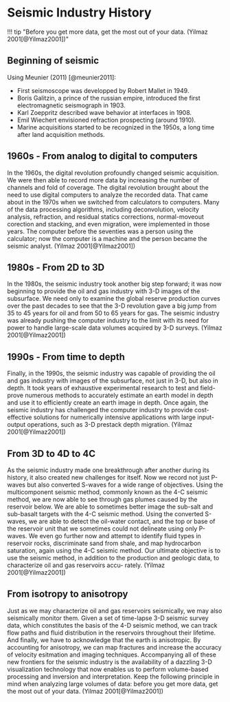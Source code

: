 # Seismic Industry History

!!! tip "Before you get more data, get the most out of your data. (Yilmaz 2001[@Yilmaz2001])"

## Beginning of seismic

Using Meunier (2011) [@meunier2011]:

- First seismoscope was developped by Robert Mallet in 1949.
- Boris Galitzin, a prince of the russian empire, introduced the first electromagnetic seismograph in 1903.
- Karl Zoeppritz described wave behavior at interfaces in 1908.
- Emil Wiechert envisioned refraction prospecting (around 1910).
- Marine acquisitions started to be recognized in the 1950s, a long time after land acquisition methods.

## 1960s - From analog to digital to computers

In the 1960s, the digital revolution profoundly changed seismic acquisition. We were then able to record more data by increasing the number of channels and fold of coverage. The digital revolution brought about the need to use digital computers to analyze the recorded data. That came about in the 1970s when we switched from calculators to computers. Many of the data processing algorithms, including deconvolution, velocity analysis, refraction, and residual statics corrections, normal-moveout corection and stacking, and even migration, were implemented in those years. The computer before the seventies was a person using the calculator; now the computer is a machine and the person became the seismic analyst. (Yilmaz 2001[@Yilmaz2001])

## 1980s - From 2D to 3D

In the 1980s, the seismic industry took another big step forward; it was now beginning to provide the oil and gas industry with 3-D images of the subsurface. We need only to examine the global reserve production curves over the past decades to see that the 3-D revolution gave a big jump from 35 to 45 years for oil and from 50 to 65 years for gas. The seismic industry was already pushing the computer industry to the limit with its need for power to handle large-scale data volumes acquired by 3-D surveys. (Yilmaz 2001[@Yilmaz2001])

## 1990s - From time to depth

Finally, in the 1990s, the seismic industry was capable of providing the oil and gas industry with images of the subsurface, not just in 3-D, but also in depth. It took years of exhaustive experimental research to test and field-prove numerous methods to accurately estimate an earth model in depth and use it to efficiently create an earth image in depth. Once again, the seismic industry has challenged the computer industry to provide cost-effective solutions for numerically intensive applications with large input-output operations, such as 3-D prestack depth migration. (Yilmaz 2001[@Yilmaz2001])

## From 3D to 4D to 4C

 As the seismic industry made one breakthrough after another during its history, it also created new challenges for itself. Now we record not just P-waves but also converted S-waves for a wide range of objectives. Using the multicomponent seismic method, commonly known as the 4-C seismic method, we are now able to see through gas plumes caused by the reservoir below. We are able to sometimes better image the sub-salt and sub-basalt targets with the 4-C seismic method. Using the converted S-waves, we are able to detect the oil-water contact, and the top or base of the reservoir unit that we sometimes could not delineate using only P-waves. We even go further now and attempt to identify fluid types in reservoir rocks, discriminate sand from shale, and map hydrocarbon saturation, again using the 4-C seismic method. Our ultimate objective is to use the seismic method, in addition to the production and geologic data, to characterize oil and gas reservoirs accu- rately. (Yilmaz 2001[@Yilmaz2001])

## From isotropy to anisotropy

Just as we may characterize oil and gas reservoirs seismically, we may also seismically monitor them. Given a set of time-lapse 3-D seismic survey data, which constitutes the basis of the 4-D seismic method, we can track flow paths and fluid distribution in the reservoirs throughout their lifetime. And finally, we have to acknowledge that the earth is anisotropic. By accounting for anisotropy, we can map fractures and increase the accuracy of velocity esitmation and imaging techniques. Accompanying all of these new frontiers for the seismic industry is the availability of a dazzling 3-D visualization technology that now enables us to perform volume-based processing and inversion and interpretation. Keep the following principle in mind when analyzing large volumes of data: before you get more data, get the most out of your data. (Yilmaz 2001[@Yilmaz2001])
